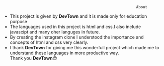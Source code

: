                                                                 About

* This project is given by **DevTown** and it is made only for education purpose</br>
* The languages used in this project is html and css.I also include javascipt and many oher languges in future.</br>
* By creating the instagram clone I understood the importance and concepts of html and css very clearly.</br>
* I thank **DevTown** for giving me this wonderfull project which made me to understand these languages in more productive way.</br>
Thank you **DevTown**😊









